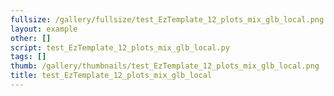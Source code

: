 ```yaml
---
fullsize: /gallery/fullsize/test_EzTemplate_12_plots_mix_glb_local.png
layout: example
other: []
script: test_EzTemplate_12_plots_mix_glb_local.py
tags: []
thumb: /gallery/thumbnails/test_EzTemplate_12_plots_mix_glb_local.png
title: test_EzTemplate_12_plots_mix_glb_local
---
```

